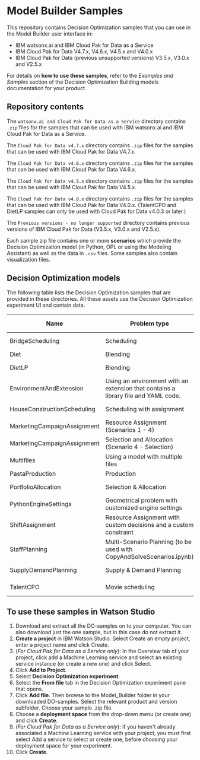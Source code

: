 # Model Builder Samples
This repository contains Decision Optimization samples that you can use in the Model Builder user interface in:
- IBM watsonx.ai and IBM Cloud Pak for Data as a Service
- IBM Cloud Pak for Data V4.7.x, V4.6.x, V4.5.x and V4.0.x
- IBM Cloud Pak for Data (previous unsupported versions) V3.5.x, V3.0.x and V2.5.x

For details on **how to use these samples**, refer to the *Examples and Samples* section of the Decision Optimization Building models documentation for your product.



## Repository contents
The `watsonx.ai and Cloud Pak for Data as a Service` directory contains `.zip` files for the samples that can be used with IBM watsonx.ai and IBM Cloud Pak for Data as a Service.

The `Cloud Pak for Data v4.7.x` directory contains `.zip` files for the samples that can be used with IBM Cloud Pak for Data V4.7.x.

The `Cloud Pak for Data v4.6.x` directory contains `.zip` files for the samples that can be used with IBM Cloud Pak for Data V4.6.x.

The `Cloud Pak for Data v4.5.x` directory contains `.zip` files for the samples that can be used with IBM Cloud Pak for Data V4.5.x.

The `Cloud Pak for Data v4.0.x` directory contains `.zip` files for the samples that can be used with IBM Cloud Pak for Data V4.0.x.
(TalentCPO and DietLP samples can only be used with Cloud Pak for Data v4.0.3 or later.)

The `Previous versions - no longer supported` directory contains previous versions of IBM Cloud Pak for Data (V3.5.x, V3.0.x and V2.5.x).

Each sample zip file contains one or more **scenarios** which provide the Decision Optimization model (in Python, OPL or using the Modeling Assistant) as well as the data in `.csv` files. Some samples also contain visualization files.



## Decision Optimization models
The following table lists the Decision Optimization samples that are provided in these directories. All these assets use the Decision Optimization experiment UI and contain data.

| Name | Problem type | Model Type |
|------|--------------|------------|
| BridgeScheduling | Scheduling | Modeling Assistant |
| Diet | Blending | Python |
| DietLP | Blending | LP (CPLEX) |
| EnvironmentAndExtension | Using an environment with an extension that contains a library file and YAML code. | Python |
| HouseConstructionScheduling | Scheduling with assignment | Modeling Assistant |
| MarketingCampaignAssignment | Resource Assignment (Scenarios 1 - 4) | Modeling Assistant |
| MarketingCampaignAssignment | Selection and Allocation (Scenario 4 - Selection) | Modeling Assistant |
| Multifiles | Using a model with multiple files | Python and LP |
| PastaProduction | Production | OPL |
| PortfolioAllocation | Selection & Allocation | Modeling Assistant |
| PythonEngineSettings | Geometrical problem with customized engine settings | Python |
| ShiftAssignment | Resource Assignment with custom decisions and a custom constraint | Modeling Assistant |
| StaffPlanning | Multi-Scenario Planning (to be used with CopyAndSolveScenarios.ipynb) | Python |
| SupplyDemandPlanning | Supply & Demand Planning | Modeling Assistant |
| TalentCPO | Movie scheduling | CPO (CP Optimizer) |



## To use these samples in Watson Studio
1. Download and extract all the DO-samples on to your computer. You can also download just the one sample, but in this case do not extract it.
2. **Create a project** in IBM Watson Studio. Select Create an empty project, enter a project name and click Create.
3. (*For Cloud Pak for Data as a Service only*): In the Overview tab of your project, click add a Machine Learning service and select an existing service instance (or create a new one) and click Select.
4. Click **Add to Project**.
5. Select **Decision Optimization experiment**.
6. Select the **From file** tab in the Decision Optimization experiment pane that opens.
7. Click **Add file**. Then browse to the Model_Builder folder in your downloaded DO-samples. Select the relevant product and version subfolder. Choose your sample .zip file.
8. Choose a **deployment space** from the drop-down menu (or create one) and click **Create**.
9. (*For Cloud Pak for Data as a Service only*): If you haven't already associated a Machine Learning service with your project, you must first select Add a service to select or create one, before choosing your deployment space for your experiment.
10. Click **Create**.
